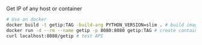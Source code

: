 Get IP of any host or container

``` bash
# Use on docker
docker build -t getip:TAG -build-arg PYTHON_VERSION=slim . # build image
docker run -d --rm --name getip -p 8080:8080 getip:TAG # create container
curl localhost:8080/getip # test API
```
